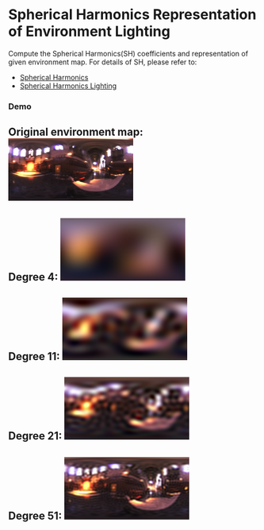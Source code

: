 # Spherical Harmonics Representation of Environment Lighting
Compute the Spherical Harmonics(SH) coefficients and representation of given
environment map.
For details of SH, please refer to:
* [Spherical Harmonics](https://en.wikipedia.org/wiki/Spherical_harmonics)
* [Spherical Harmonics Lighting](https://en.wikipedia.org/wiki/Spherical_harmonic_lighting)

### Demo
**Original environment map:**
<img src="./img/grace.jpg" alt="original env map" width="50%">
---
**Degree 4:**
<img src="./img/4.png" alt="degree: 4" width="50%">
---
**Degree 11:**
<img src="./img/11.png" alt="degree: 11" width="50%">
--- 
**Degree 21:**
<img src="./img/21.png" alt="degree: 21" width="50%">
---
**Degree 51:**
<img src="./img/51.png" alt="degree: 51" width="50%">
---


